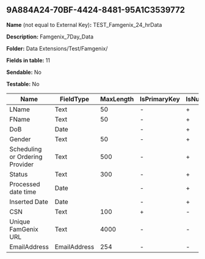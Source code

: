 ## 9A884A24-70BF-4424-8481-95A1C3539772

**Name** (not equal to External Key)**:** TEST_Famgenix_24_hrData

**Description:** Famgenix_7Day_Data

**Folder:** Data Extensions/Test/Famgenix/

**Fields in table:** 11

**Sendable:** No

**Testable:** No

| Name | FieldType | MaxLength | IsPrimaryKey | IsNullable | DefaultValue |
| --- | --- | --- | --- | --- | --- |
| LName | Text | 50 | - | + |  |
| FName | Text | 50 | - | + |  |
| DoB | Date |  | - | + |  |
| Gender | Text | 50 | - | + |  |
| Scheduling or Ordering Provider | Text | 500 | - | + |  |
| Status | Text | 300 | - | + |  |
| Processed date time | Date |  | - | + |  |
| Inserted Date | Date |  | - | + | GETDATE() |
| CSN | Text | 100 | + | - |  |
| Unique FamGenix URL | Text | 4000 | - | - |  |
| EmailAddress | EmailAddress | 254 | - | - |  |
